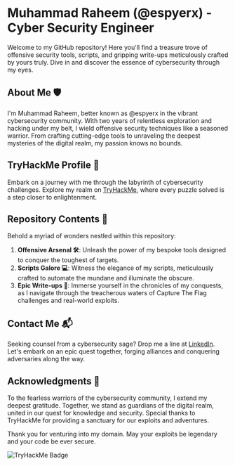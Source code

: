 # Muhammad Raheem (@espyerx) - Cyber Security Engineer

Welcome to my GitHub repository! Here you'll find a treasure trove of offensive security tools, scripts, and gripping write-ups meticulously crafted by yours truly. Dive in and discover the essence of cybersecurity through my eyes.

## About Me 🛡️
I'm Muhammad Raheem, better known as @espyerx in the vibrant cybersecurity community. With two years of relentless exploration and hacking under my belt, I wield offensive security techniques like a seasoned warrior. From crafting cutting-edge tools to unraveling the deepest mysteries of the digital realm, my passion knows no bounds.

## TryHackMe Profile 🚀
Embark on a journey with me through the labyrinth of cybersecurity challenges. Explore my realm on [TryHackMe](https://tryhackme.com/p/espyerx), where every puzzle solved is a step closer to enlightenment.

## Repository Contents 📂
Behold a myriad of wonders nestled within this repository:

1. **Offensive Arsenal 🛠️**: Unleash the power of my bespoke tools designed to conquer the toughest of targets.
2. **Scripts Galore 💻**: Witness the elegance of my scripts, meticulously crafted to automate the mundane and illuminate the obscure.
3. **Epic Write-ups 📝**: Immerse yourself in the chronicles of my conquests, as I navigate through the treacherous waters of Capture The Flag challenges and real-world exploits.

## Contact Me 📬
Seeking counsel from a cybersecurity sage? Drop me a line at [LinkedIn](https://www.linkedin.com/in/muhammad-raheem/). Let's embark on an epic quest together, forging alliances and conquering adversaries along the way.

## Acknowledgments 🙌
To the fearless warriors of the cybersecurity community, I extend my deepest gratitude. Together, we stand as guardians of the digital realm, united in our quest for knowledge and security. Special thanks to TryHackMe for providing a sanctuary for our exploits and adventures.

Thank you for venturing into my domain. May your exploits be legendary and your code be ever secure.

![TryHackMe Badge](https://tryhackme.com/badge/1072865)

